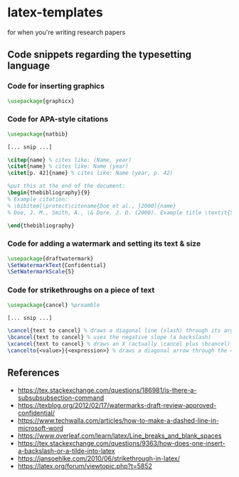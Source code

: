 
# latex-templates

for when you're writing research papers

## Code snippets regarding the typesetting language

### Code for inserting graphics

```latex
\usepackage{graphicx}
```

### Code for APA-style citations

```latex
\usepackage{natbib}

[... snip ...]

\citep{name} % cites like: (Name, year)
\citet{name} % cites like: Name (year)
\citet[p. 42]{name} % cites like: Name (year, p. 42)

%put this at the end of the document:
\begin{thebibliography}{9}
% Example citation:
% \bibitem[\protect\citename{Doe et al., }2000]{name}
% Doe, J. M., Smith, A., \& Dore, J. D. (2000). Example title \textit{Some Journal, Vol(No),} page-page.

\end{thebibliography}

```

### Code for adding a watermark and setting its text & size

```latex
\usepackage{draftwatermark}
\SetWatermarkText{Confidential}
\SetWatermarkScale{5}
```

### Code for strikethroughs on a piece of text

```latex
\usepackage{cancel} %preamble

[... snip ...]

\cancel{text to cancel} % draws a diagonal line (slash) through its argument
\bcancel{text to cancel} % uses the negative slope (a backslash)
\xcancel{text to cancel} % draws an X (actually \cancel plus \bcancel)
\cancelto{<value>}{<expression>} % draws a diagonal arrow through the <expression> pointing to the <value> (math-mode only)
```

## References
* https://tex.stackexchange.com/questions/186981/is-there-a-subsubsubsection-command
* https://texblog.org/2012/02/17/watermarks-draft-review-approved-confidential/
* https://www.techwalla.com/articles/how-to-make-a-dashed-line-in-microsoft-word
* https://www.overleaf.com/learn/latex/Line_breaks_and_blank_spaces
* https://tex.stackexchange.com/questions/9363/how-does-one-insert-a-backslash-or-a-tilde-into-latex
* https://jansoehlke.com/2010/06/strikethrough-in-latex/
* https://latex.org/forum/viewtopic.php?t=5852
